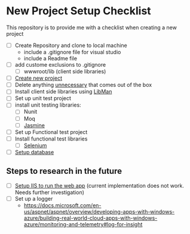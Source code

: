 # New Project Setup Checklist

This repository is to provide me with a checklist when creating a new project

- [ ] Create Repository and clone to local machine
    - include a .gitignore file for visual studio
    - include a Readme file
- [ ] add custome exclusions to .gitignore
    - [ ] wwwroot/lib (client side libraries)
- [ ] [Create new project](new-mvc-project.md)
- [ ] Delete anything [unnecessary](things-to-delete-in-new-project.md) that comes out of the box
- [ ] Install client side libraries using [LibMan](library-manager.md)
- [ ] Set up unit test project
- [ ] install unit testing libraries:
    - [ ] Nunit 
    - [ ] Moq
    - [ ] [Jasmine](jasmine-setup.md)
- [ ] Set up Functional test project
- [ ] Install functional test libraries
    - [ ] [Selenium](selenium-setup.md)
- [ ] [Setup database](setup-database.md)

## Steps to research in the future
- [ ] [Setup IIS to run the web app](hosting-apps-in-iis.md) (current implementation does not work. Needs further investigation)
- [ ] Set up a logger
    - https://docs.microsoft.com/en-us/aspnet/aspnet/overview/developing-apps-with-windows-azure/building-real-world-cloud-apps-with-windows-azure/monitoring-and-telemetry#log-for-insight
